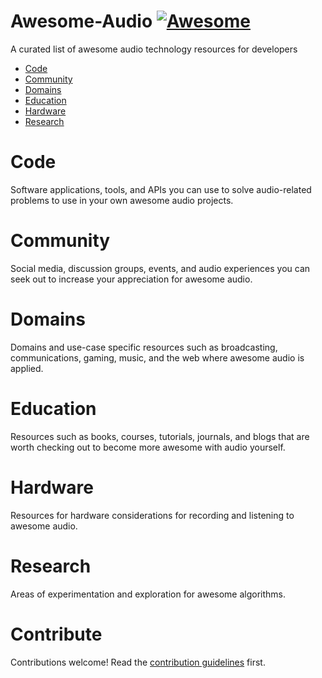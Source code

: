
# Awesome-Audio [![Awesome](https://awesome.re/badge.svg)](https://awesome.re)

A curated list of awesome audio technology resources for developers

- [Code](#code)
- [Community](#community)
- [Domains](#domains)
- [Education](#education)
- [Hardware](#hardware)
- [Research](#research)


# Code

Software applications, tools, and APIs you can use to solve audio-related problems to use in your own awesome audio projects.

# Community

Social media, discussion groups, events, and audio experiences you can seek out to increase your appreciation for awesome audio.

# Domains

Domains and use-case specific resources such as broadcasting, communications, gaming, music, and the web where awesome audio is applied.

# Education

Resources such as books, courses, tutorials, journals, and blogs that are worth checking out to become more awesome with audio yourself.

# Hardware

Resources for hardware considerations for recording and listening to awesome audio.

# Research

Areas of experimentation and exploration for awesome algorithms.

# Contribute

Contributions welcome! Read the [contribution guidelines](contributing.md) first.
